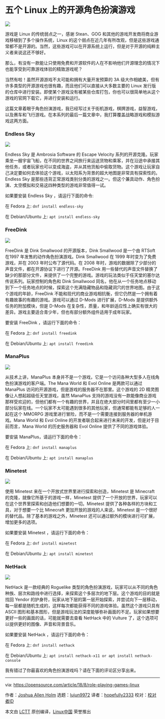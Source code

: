 
五个 Linux 上的开源角色扮演游戏
======

![](https://opensource.com/sites/default/files/styles/image-full-size/public/lead-images/dice_tabletop_board_gaming_game.jpg?itok=y93eW7HN)

游戏是 Linux 的传统弱点之一，感谢 Stean、GOG 和其他的游戏开发商将商业游戏移植到了多个操作系统，Linux 的这个弱点在近几年有所改观，但是这些游戏通常都不是开源的。当然，这些游戏可以在开源系统上运行，但是对于开源的纯粹主义者来说这还不够好。

那么，有没有一款能让只使用免费和开源软件的人在不影响他们开源理念的情况下也能享受到可靠游戏体验的精致游戏呢？

当然有啦！虽然开源游戏不太可能和拥有大量开发预算的 3A 级大作相媲美，但有许多类型的开源游戏也很有趣，而且他们可以直接从大多数主要的 Linux 发行版的仓库中进行安装。即使某个游戏没有被某些仓库打包，你也可以很简单地从这个游戏的官网下载它，并进行安装和运行。

这篇文章着眼于角色扮演游戏，我已经写过关于街机游戏，棋牌游戏，益智游戏，以及赛车和飞行游戏。在本系列的最后一篇文章中，我打算覆盖战略游戏和模拟游戏这两方面。

### Endless Sky

![](https://opensource.com/sites/default/files/uploads/endless_sky.png)

Endless Sky 是 Ambrosia Software 的 Escape Velocity 系列的开源克隆。玩家乘坐一艘宇宙飞船，在不同的世界之间旅行来运送货物和乘客，并在沿途中承接其他任务，或者玩家也可以变成海盗，并从其他货船中偷取货物。这个游戏让玩家自己决定要如何去体验这个游戏，以太阳系为背景的超大地图是非常具有探索性的。Endless Sky 是那些违背正常游戏类别分类的游戏之一。但这个兼具动作、角色扮演、太空模拟和交易这四种类型的游戏非常值得一试。

如果要安装 Endless Sky ，请运行下面的命令:

在 Fedora 上: `dnf install endless-sky`

在 Debian/Ubuntu 上: `apt install endless-sky`

### FreeDink

![](https://opensource.com/sites/default/files/uploads/freedink.png)

FreeDink 是 Dink Smallwood 的开源版本，Dink Smallwood 是一个由 RTSoft 在1997 年发售的动作角色扮演游戏。Dink Smallwood 在 1999 年时变为了免费游戏，并在 2003 年时公布了源代码。在 2008 年时，游戏的数据除了少部分的声音文件，都在开源协议下进行了开源。FreeDink 用一些替代的声音文件替换了缺少的那部分文件，来提供了一个完整的游戏。游戏的玩法类似于任天堂的塞尔达传说系列。玩家控制的角色和 Dink Smallwood 同名，他在从一个任务地点移动到下一个任务地点的时候，探索这个充满隐藏物品和隐藏洞穴的世界地图。由于这个游戏的年龄，FreeDink 不能和现代的商业游戏相抗衡，但它仍然是一个拥有着有趣故事的有趣的游戏。游戏可以通过 D-Mods 进行扩展，D-Mods 是提供额外任务的附加模块，但是 D-Mods 在复杂性，质量，和年龄适应性上确实有很大的差异。游戏主要适合青少年，但也有部分额外组件适用于成年玩家。

要安装 FreeDink ，请运行下面的命令：

在 Fedora 上: `dnf install freedink`

在 Debian/Ubuntu 上: `apt install freedink`

### ManaPlus

![](https://opensource.com/sites/default/files/uploads/manaplus.png)

从技术上讲，ManaPlus 本身并不是一个游戏，它是一个访问各种大型多人在线角色扮演游戏的客户端。The Mana World 和 Evol Online 是两款可以通过 ManaPlus 访问的开源游戏，但是游戏的服务器不在那里。这个游戏的 2D 精灵图像让人想起超级任天堂游戏，虽然 ManaPlus 支持的游戏没有一款能像商业游戏那样受欢迎的，但他们都有一个有趣的世界，并且在绝大部分时间里都有至少一小部分玩家在线。一个玩家不太可能遇到很多的其他玩家，但通常都能有足够的人一起在这个 MMORPG 游戏里进行冒险，而不是一个需要连接到服务器的单机游戏。Mana World 和 Evol Online 的开发者联合起来进行未来的开发，但是对于目前而言，Mana World 的历史服务器和 Evol Online 提供了不同的游戏体验。

要安装 ManaPlus，请运行下面的命令：

在 Fedora 上: `dnf install manaplus`

在 Debian/Ubuntu 上: `apt install manaplus`

### Minetest

![](https://opensource.com/sites/default/files/uploads/minetest.png)

使用 Minetest 来在一个开放式世界里进行探索和创造，Minetest 是 Minecraft 的克隆，就像它所基于的游戏一样，Minetest 提供了一个开放的世界，玩家可以在这个世界里探索和创造他们想要的一切。Minetest 提供了各种各样的方块和工具，对于想要一个比 Minecraft 更加开放的游戏的人来说，Minetest 是一个很好的替代品。除了基本的游戏之外，Minetest 还可以通过额外的模块进行可扩展，增加更多的选项。

如果要安装 Minetest ，请运行下面的命令：

在 Fedora 上: `dnf install minetest`

在 Debian/Ubuntu 上: `apt install minetest`

### NetHack

![](https://opensource.com/sites/default/files/uploads/nethack.png)

NetHack 是一款经典的 Roguelike 类型的角色扮演游戏，玩家可以从不同的角色种族、层次和路线中进行选择，来探索这个多层次的地下层。这个游戏的目的就是找回 Yendor 的护身符，玩家从地下层的第一层开始探索，并尝试向下一层移动，每一层都是随机生成的，这样每次都能获得不同的游戏体验。虽然这个游戏只具有 ASCII 图形和基本图形，但是游戏玩法的深度能够弥补画面的不足。玩家如果想要更好一些的画面的话，可能就需要去查看 NetHack 中的 Vulture 了，这个选项可以提供更好的图像、声音和背景音乐。

如果要安装 NetHack ，请运行下面的命令：

在 Fedora 上: `dnf install nethack`

在 Debian/Ubuntu 上: `apt install nethack-x11 or apt install nethack-console`

我有错过了你最喜欢的角色扮演游戏吗？请在下面的评论区分享出来。

--------------------------------------------------------------------------------

via: https://opensource.com/article/18/8/role-playing-games-linux

作者：[Joshua Allen Holm][a]
选题：[lujun9972](https://github.com/lujun9972)
译者：[hopefully2333](https://github.com/hopefully2333)
校对：[校对者ID](https://github.com/校对者ID)

本文由 [LCTT](https://github.com/LCTT/TranslateProject) 原创编译，[Linux中国](https://linux.cn/) 荣誉推出

[a]:https://opensource.com/users/holmja
[1]:https://opensource.com/article/18/1/arcade-games-linux
[2]:https://opensource.com/article/18/3/card-board-games-linux
[3]:https://opensource.com/article/18/6/puzzle-games-linux
[4]:https://opensource.com/article/18/7/racing-flying-games-linux
[5]:https://endless-sky.github.io/
[6]:https://en.wikipedia.org/wiki/Escape_Velocity_(video_game)
[7]:http://www.gnu.org/software/freedink/
[8]:http://www.rtsoft.com/pages/dink.php
[9]:https://en.wikipedia.org/wiki/The_Legend_of_Zelda
[10]:http://www.dinknetwork.com/files/category_dmod/
[11]:http://manaplus.org/
[12]:http://www.themanaworld.org/
[13]:http://evolonline.org/
[14]:https://en.wikipedia.org/wiki/Massively_multiplayer_online_role-playing_game
[15]:https://www.minetest.net/
[16]:https://wiki.minetest.net/Mods
[17]:https://www.nethack.org/
[18]:https://en.wikipedia.org/wiki/Roguelike
[19]:http://www.darkarts.co.za/vulture-for-nethack
